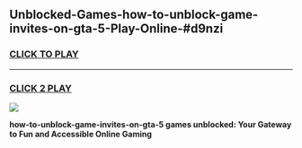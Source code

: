 
## Unblocked-Games-how-to-unblock-game-invites-on-gta-5-Play-Online-#d9nzi
<h3>
<a href="https://premium.freeplayer.one?title=how-to-unblock-game-invites-on-gta-5&ref=27F">CLICK TO PLAY</a></h3>
<hr>

<h3>
<a href="https://premium.freeplayer.one?title=how-to-unblock-game-invites-on-gta-5&ref=27F">CLICK 2 PLAY</a>
  
</h3>

<a href="https://premium.freeplayer.one?title=how-to-unblock-game-invites-on-gta-5&ref=27F"><img src="https://clearcache.store/games.png"></a>


**how-to-unblock-game-invites-on-gta-5 games unblocked: Your Gateway to Fun and Accessible Online Gaming**
